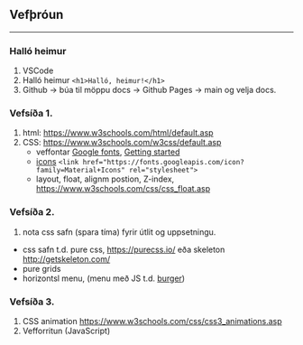 ## Vefþróun

<!--
- VEFÞ1VG05: https://vefgrunnur.github.io/
- VEF2VH05B: https://vefhonnun.github.io/
- Bókin um vefforritun (HÍ): https://github.com/vefforritun/book/tree/main/chapters
-->

---

### Halló heimur
1. VSCode
1. Halló heimur `<h1>Halló, heimur!</h1>`  
1. Github -> búa til möppu docs -> Github Pages -> main og velja docs. 

### Vefsíða 1.
1. html: https://www.w3schools.com/html/default.asp
1. CSS: https://www.w3schools.com/w3css/default.asp
   - veffontar [Google fonts](https://fonts.google.com/), [Getting started](https://developers.google.com/fonts/docs/getting_started)
   - [icons](https://fonts.google.com/icons?selected=Material+Icons:assignment) `<link href="https://fonts.googleapis.com/icon?family=Material+Icons" rel="stylesheet">` 
   - layout, float, alignm postion, Z-index, https://www.w3schools.com/css/css_float.asp

### Vefsíða 2.
1. nota css safn (spara tíma) fyrir útlit og uppsetningu. 
  - css safn t.d. pure css, https://purecss.io/ eða skeleton http://getskeleton.com/
  - pure grids
  - horizontsl menu,  (menu með JS t.d. [burger](https://purecss.io/layouts/side-menu/))
 
### Vefsíða 3. 
1. CSS animation https://www.w3schools.com/css/css3_animations.asp
1. Vefforritun (JavaScript)
